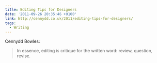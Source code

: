 ```yaml
---
title: Editing Tips for Designers
date: '2011-09-26 20:35:46 +0100'
link: http://cennydd.co.uk/2011/editing-tips-for-designers/
tags:
  - Writing
---
```

Cennydd Bowles:

> In essence, editing is critique for the written word: review, question, revise.
